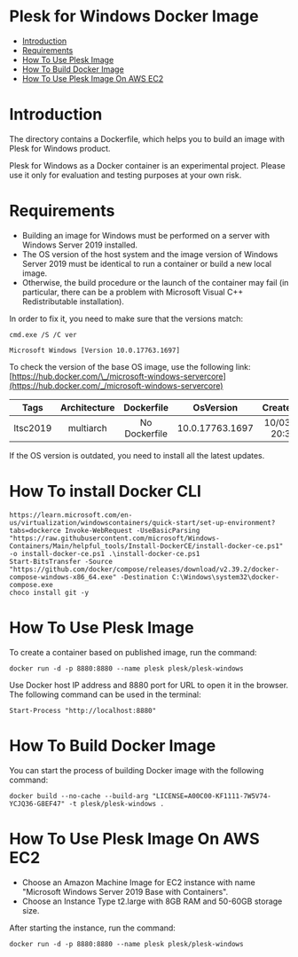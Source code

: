 # Plesk for Windows Docker Image

* [Introduction](#introduction)
* [Requirements](#requirements)
* [How To Use Plesk Image](#how-to-use-plesk-image)
* [How To Build Docker Image](#how-to-build-docker-image)
* [How To Use Plesk Image On AWS EC2](#how-to-use-plesk-image-on-aws-ec2)

# Introduction

The directory contains a Dockerfile, which helps you to build an image with Plesk for Windows product.

Plesk for Windows as a Docker container is an experimental project. Please use it only for evaluation and testing purposes at your own risk.

# Requirements

* Building an image for Windows must be performed on a server with Windows Server 2019 installed.
* The OS version of the host system and the image version of Windows Server 2019 must be identical to run a container or build a new local image.
* Otherwise, the build procedure or the launch of the container may fail (in particular, there can be a problem with Microsoft Visual C++ Redistributable installation).

In order to fix it, you need to make sure that the versions match:

    cmd.exe /S /C ver

    Microsoft Windows [Version 10.0.17763.1697]

To check the version of the base OS image, use the following link: [https://hub.docker.com/\_/microsoft-windows-servercore](https://hub.docker.com/_/microsoft-windows-servercore)

| Tags     | Architecture | Dockerfile    | OsVersion       | CreatedTime         | LastUpdatedTime     |
| ---------|:------------:|:-------------:|:---------------:|:-------------------:|:-------------------:|
| ltsc2019 | multiarch    | No Dockerfile | 10.0.17763.1697 | 10/03/2018 20:30:05 | 01/12/2021 18:03:09 |

If the OS version is outdated, you need to install all the latest updates.

# How To install Docker CLI

    https://learn.microsoft.com/en-us/virtualization/windowscontainers/quick-start/set-up-environment?tabs=dockerce Invoke-WebRequest -UseBasicParsing "https://raw.githubusercontent.com/microsoft/Windows-Containers/Main/helpful_tools/Install-DockerCE/install-docker-ce.ps1" -o install-docker-ce.ps1 .\install-docker-ce.ps1
    Start-BitsTransfer -Source "https://github.com/docker/compose/releases/download/v2.39.2/docker-compose-windows-x86_64.exe" -Destination C:\Windows\system32\docker-compose.exe
    choco install git -y

# How To Use Plesk Image

To create a container based on published image, run the command:

    docker run -d -p 8880:8880 --name plesk plesk/plesk-windows

Use Docker host IP address and 8880 port for URL to open it in the browser. The following command can be used in the terminal:

    Start-Process "http://localhost:8880"

# How To Build Docker Image

You can start the process of building Docker image with the following command:

    docker build --no-cache --build-arg "LICENSE=A00C00-KF1111-7W5V74-YCJQ36-G8EF47" -t plesk/plesk-windows .

# How To Use Plesk Image On AWS EC2

* Choose an Amazon Machine Image for EC2 instance with name "Microsoft Windows Server 2019 Base with Containers".
* Choose an Instance Type t2.large with 8GB RAM and 50-60GB storage size.

After starting the instance, run the command:

    docker run -d -p 8880:8880 --name plesk plesk/plesk-windows
